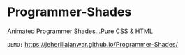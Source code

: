 # Programmer-Shades
Animated Programmer Shades...Pure CSS &amp; HTML


<code>DEMO:</code> <a href="https://jeherillajanwar.github.io/Programmer-Shades/" target="_blank">https://jeherillajanwar.github.io/Programmer-Shades/</a>
